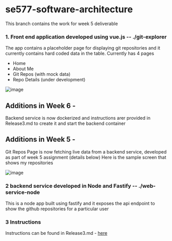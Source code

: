 # se577-software-architecture

This branch contains the work for week 5 deliverable

### 1. Front end application developed using vue.js -- ./git-explorer

The app contains a placeholder page for displaying git repositories and it currently contains hard coded data in the table.
Currently has 4 pages
* Home
* About Me
* Git Repos (with mock data)
* Repo Details (under development)

![image](https://user-images.githubusercontent.com/3461182/163634523-b56c0f77-5f0f-4455-b474-870f411d3cdf.png)

## Additions in Week 6 -
Backend service is now dockerized and instructions arer provided in Release3.md to create it and start the backend container

## Additions in Week 5 -
Git Repos Page is now fetching live data from a backend service, developed as part of week 5 assignment (details below)
Here is the sample screen that shows my repositories 

![image](https://user-images.githubusercontent.com/3461182/166124085-29ea9323-3e0f-4d5a-92d8-3e54bfa82428.png)


### 2 backend service developed in Node and Fastify -- ./web-service-node

This is a node app built using fastify and it exposes the api endpoint to show the github repositories for a particular user

### 3 Instructions

Instructions can be found in Release3.md - [here](https://github.com/harshgit/se577-software-architecture/blob/proj-release-3/Release3.md)
